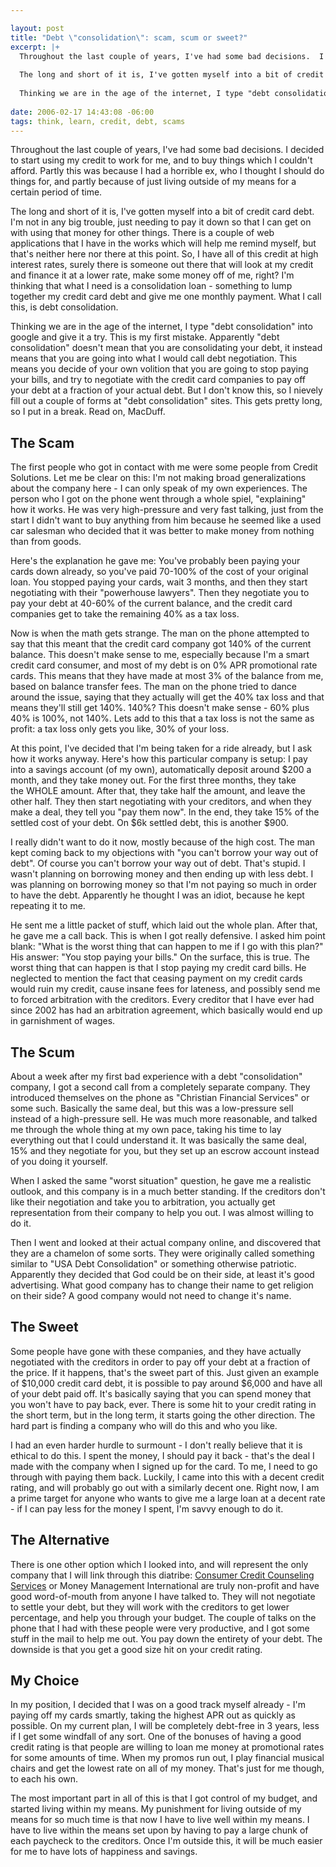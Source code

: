 ```yaml
--- 

layout: post
title: "Debt \"consolidation\": scam, scum or sweet?"
excerpt: |+
  Throughout the last couple of years, I've had some bad decisions.  I decided to start using my credit to work for me, and to buy things which I couldn't afford.  Partly this was because I had a horrible ex, who I thought I should do things for, and partly because of just living outside of my means for a certain period of time.
  
  The long and short of it is, I've gotten myself into a bit of credit card debt.  I'm not in any big trouble, just needing to pay it down so that I can get on with using that money for other things.  There is a couple of web applications that I have in the works which will help me remind myself, but that's neither here nor there at this point.  So, I have all of this credit at high interest rates, surely there is someone out there that will look at my credit and finance it at a lower rate, make some money off of me, right?  I'm thinking that what I need is a consolidation loan - something to lump together my credit card debt and give me one monthly payment.  What I call this, is debt consolidation.
  
  Thinking we are in the age of the internet, I type "debt consolidation" into google and give it a try.  This is my first mistake.  Apparently "debt consolidation" doesn't mean that you are consolidating your debt, it instead means that you are going into what I would call debt negotiation.  This means you decide of your own volition that you are going to stop paying your bills, and try to negotiate with the credit card companies to pay off your debt at a fraction of your actual debt.  But I don't know this, so I nievely fill out a couple of forms at "debt consolidation" sites.  This gets pretty long, so I put in a break.  Read on, MacDuff.
  
date: 2006-02-17 14:43:08 -06:00
tags: think, learn, credit, debt, scams
---
```

Throughout the last couple of years, I've had some bad decisions.  I decided to start using my credit to work for me, and to buy things which I couldn't afford.  Partly this was because I had a horrible ex, who I thought I should do things for, and partly because of just living outside of my means for a certain period of time.

The long and short of it is, I've gotten myself into a bit of credit card debt.  I'm not in any big trouble, just needing to pay it down so that I can get on with using that money for other things.  There is a couple of web applications that I have in the works which will help me remind myself, but that's neither here nor there at this point.  So, I have all of this credit at high interest rates, surely there is someone out there that will look at my credit and finance it at a lower rate, make some money off of me, right?  I'm thinking that what I need is a consolidation loan - something to lump together my credit card debt and give me one monthly payment.  What I call this, is debt consolidation.

Thinking we are in the age of the internet, I type "debt consolidation" into google and give it a try.  This is my first mistake.  Apparently "debt consolidation" doesn't mean that you are consolidating your debt, it instead means that you are going into what I would call debt negotiation.  This means you decide of your own volition that you are going to stop paying your bills, and try to negotiate with the credit card companies to pay off your debt at a fraction of your actual debt.  But I don't know this, so I nievely fill out a couple of forms at "debt consolidation" sites.  This gets pretty long, so I put in a break.  Read on, MacDuff.

<!--break-->
<h2>The Scam</h2>
The first people who got in contact with me were some people from Credit Solutions. Let me be clear on this: I'm not making broad generalizations about the company here - I can only speak of my own experiences. The person who I got on the phone went through a whole spiel, "explaining" how it works. He was very high-pressure and very fast talking, just from the start I didn't want to buy anything from him because he seemed like a used car salesman who decided that it was better to make money from nothing than from goods.

Here's the explanation he gave me: You've probably been paying your cards down already, so you've paid 70-100% of the cost of your original loan. You stopped paying your cards, wait 3 months, and then they start negotiating with their "powerhouse lawyers". Then they negotiate you to pay your debt at 40-60% of the current balance, and the credit card companies get to take the remaining 40% as a tax loss.

Now is when the math gets strange. The man on the phone attempted to say that this meant that the credit card company got 140% of the current balance. This doesn't make sense to me, especially because I'm a smart credit card consumer, and most of my debt is on 0% <span class="caps">APR </span>promotional rate cards. This means that they have made at most 3% of the balance from me, based on balance transfer fees. The man on the phone tried to dance around the issue, saying that they actually will get the 40% tax loss and that means they'll still get 140%. 140%? This doesn't make sense - 60% plus 40% is 100%, not 140%. Lets add to this that a tax loss is not the same as profit: a tax loss only gets you like, 30% of your loss.

At this point, I've decided that I'm being taken for a ride already, but I ask how it works anyway. Here's how this particular company is setup: I pay into a savings account (of my own), automatically deposit around $200 a month, and they take money out. For the first three months, they take the <span class="caps">WHOLE </span>amount. After that, they take half the amount, and leave the other half. They then start negotiating with your creditors, and when they make a deal, they tell you "pay them now". In the end, they take 15% of the settled cost of your debt. On $6k settled debt, this is another $900.

I really didn't want to do it now, mostly because of the high cost. The man kept coming back to my objections with "you can't borrow your way out of debt". Of course you can't borrow your way out of debt. That's stupid. I wasn't planning on borrowing money and then ending up with less debt. I was planning on borrowing money so that I'm not paying so much in order to have the debt. Apparently he thought I was an idiot, because he kept repeating it to me.

He sent me a little packet of stuff, which laid out the whole plan. After that, he gave me a call back. This is when I got really defensive. I asked him point blank: "What is the worst thing that can happen to me if I go with this plan?" His answer: "You stop paying your bills." On the surface, this is true. The worst thing that can happen is that I stop paying my credit card bills. He neglected to mention the fact that ceasing payment on my credit cards would ruin my credit, cause insane fees for lateness, and possibly send me to forced arbitration with the creditors. Every creditor that I have ever had since 2002 has had an arbitration agreement, which basically would end up in garnishment of wages.
<h2>The Scum</h2>
About a week after my first bad experience with a debt "consolidation" company, I got a second call from a completely separate company. They introduced themselves on the phone as "Christian Financial Services" or some such. Basically the same deal, but this was a low-pressure sell instead of a high-pressure sell. He was much more reasonable, and talked me through the whole thing at my own pace, taking his time to lay everything out that I could understand it. It was basically the same deal, 15% and they negotiate for you, but they set up an escrow account instead of you doing it yourself.

When I asked the same "worst situation" question, he gave me a realistic outlook, and this company is in a much better standing. If the creditors don't like their negotiation and take you to arbitration, you actually get representation from their company to help you out. I was almost willing to do it.

Then I went and looked at their actual company online, and discovered that they are a chamelon of some sorts. They were originally called something similar to "USA Debt Consolidation" or something otherwise patriotic. Apparently they decided that God could be on their side, at least it's good advertising. What good company has to change their name to get religion on their side? A good company would not need to change it's name.
<h2>The Sweet</h2>
Some people have gone with these companies, and they have actually negotiated with the creditors in order to pay off your debt at a fraction of the price. If it happens, that's the sweet part of this. Just given an example of $10,000 credit card debt, it is possible to pay around $6,000 and have all of your debt paid off. It's basically saying that you can spend money that you won't have to pay back, ever. There is some hit to your credit rating in the short term, but in the long term, it starts going the other direction. The hard part is finding a company who will do this and who you like.

I had an even harder hurdle to surmount - I don't really believe that it is ethical to do this. I spent the money, I should pay it back - that's the deal I made with the company when I signed up for the card. To me, I need to go through with paying them back. Luckily, I came into this with a decent credit rating, and will probably go out with a similarly decent one. Right now, I am a prime target for anyone who wants to give me a large loan at a decent rate - if I can pay less for the money I spent, I'm savvy enough to do it.
<h2>The Alternative</h2>
There is one other option which I looked into, and will represent the only company that I will link through this diatribe: <a href="http://web.archive.org/web/20060420195224/http://www.moneymanagement.org/">Consumer Credit Counseling Services</a> or Money Management International are truly non-profit and have good word-of-mouth from anyone I have talked to. They will not negotiate to settle your debt, but they will work with the creditors to get lower percentage, and help you through your budget. The couple of talks on the phone that I had with these people were very productive, and I got some stuff in the mail to help me out. You pay down the entirety of your debt. The downside is that you get a good size hit on your credit rating.
<h2>My Choice</h2>
In my position, I decided that I was on a good track myself already - I'm paying off my cards smartly, taking the highest <span class="caps">APR </span>out as quickly as possible. On my current plan, I will be completely debt-free in 3 years, less if I get some windfall of any sort. One of the bonuses of having a good credit rating is that people are willing to loan me money at promotional rates for some amounts of time. When my promos run out, I play financial musical chairs and get the lowest rate on all of my money. That's just for me though, to each his own.

The most important part in all of this is that I got control of my budget, and started living within my means. My punishment for living outside of my means for so much time is that now I have to live well within my means. I have to live within the means set upon by having to pay a large chunk of each paycheck to the creditors. Once I'm outside this, it will be much easier for me to have lots of happiness and savings.

